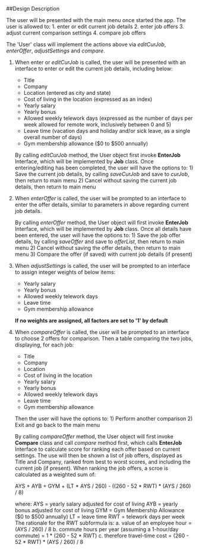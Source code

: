 ##Design Description

The user will be presented with the main menu once started the app. The user is allowed to: 
    1. enter or edit current job details
    2. enter job offers
    3. adjust current comparison settings
    4. compare job offers

The 'User' class will implement the actions above via _editCurJob_, _enterOffer_, _adjustSettings_ and _compare_.

1. When enter or _editCurJob_ is called, the user will be presented with an interface to enter or edit the current job details, including below: 
    * Title
    * Company
    * Location (entered as city and state)
    * Cost of living in the location (expressed as an index)
    * Yearly salary
    * Yearly bonus
    * Allowed weekly telework days (expressed as the number of days per week allowed for remote work, inclusively between 0 and 5)
    * Leave time (vacation days and holiday and/or sick leave, as a single overall number of days)
    * Gym membership allowance ($0 to $500 annually)

    By calling _editCurJob_ method, the User object first invoke **EnterJob** Interface, which will be implemented by **Job** class. Once entering/editing has been completed, the user will have the options to: 
        1) Save the current job details, by calling _saveCurJob_ and save to _curJob_, then return to main menu
        2) Cancel without saving the current job details, then return to main menu


2. When _enterOffer_ is called, the user will be prompted to an interface to enter the offer details, similar to parameters in above regarding current job details. 

    By calling _enterOffer_ method, the User object will first invoke **EnterJob** Interface, which will be implemented by **Job** class. Once all details have been entered, the user will have the options to: 
        1) Save the job offer details, by calling _saveOffer_ and save to _offerList_, then return to main menu
        2) Cancel without saving the offer details, then return to main menu
        3) Compare the offer (if saved) with current job details (if present)

3. When _adjustSettings_ is called, the user will be prompted to an interface to assign integer weights of below items:
    * Yearly salary
    * Yearly bonus
    * Allowed weekly telework days
    * Leave time 
    * Gym membership allowance

    **If no weights are assigned, all factors are set to '1' by default**

4. When _compareOffer_ is called, the user will be prompted to an interface to choose 2 offers for comparison. Then a table comparing the two jobs, displaying, for each job:
    * Title
    * Company
    * Location
    * Cost of living in the location
    * Yearly salary
    * Yearly bonus
    * Allowed weekly telework days
    * Leave time
    * Gym membership allowance

    Then the user will have the options to:
        1) Perform another comparison
        2) Exit and go back to the main menu

    By calling _compareOffer_ method, the User object will first invoke **Compare** class and call _compare_ method first, which calls **EnterJob** Interface to calculate score for ranking each offer based on current settings. The use will then be shown a list of job offers, displayed as Title and Company, ranked from best to worst scores, and including the current job (if present). When ranking the job offers, a scroe is calculated as a weighted sum of:

    AYS + AYB + GYM + (LT * AYS / 260) - ((260 - 52 * RWT) * (AYS / 260) / 8)

    where:
    AYS = yearly salary adjusted for cost of living
    AYB = yearly bonus adjusted for cost of living
    GYM = Gym Membership Allowance ($0 to $500 annually)
    LT = leave time
    RWT = telework days per week
    The rationale for the RWT subformula is:
    a. value of an employee hour = (AYS / 260) / 8
    b. commute hours per year (assuming a 1-hour/day commute) = 1 * (260 - 52 * RWT)
    c. therefore travel-time cost = (260 - 52 * RWT) * (AYS / 260) / 8